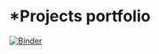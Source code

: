 # *Projects portfolio

[![Binder](https://mybinder.org/badge_logo.svg)](https://mybinder.org/v2/gh/olgaklischuk/python-cource.git/HEAD)
